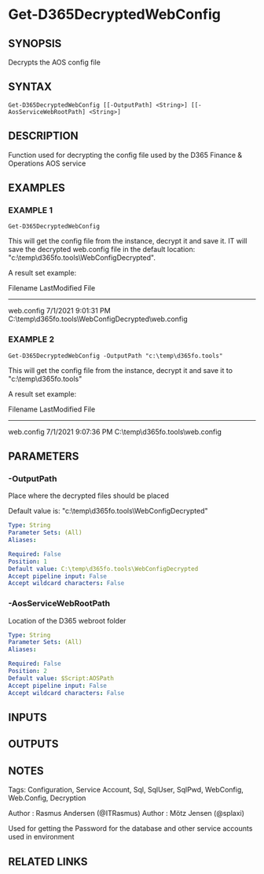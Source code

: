 ﻿---
external help file: d365fo.tools-help.xml
Module Name: d365fo.tools
online version:
schema: 2.0.0
---

# Get-D365DecryptedWebConfig

## SYNOPSIS
Decrypts the AOS config file

## SYNTAX

```
Get-D365DecryptedWebConfig [[-OutputPath] <String>] [[-AosServiceWebRootPath] <String>]
```

## DESCRIPTION
Function used for decrypting the config file used by the D365 Finance & Operations AOS service

## EXAMPLES

### EXAMPLE 1
```
Get-D365DecryptedWebConfig
```

This will get the config file from the instance, decrypt it and save it.
IT will save the decrypted web.config file in the default location: "c:\temp\d365fo.tools\WebConfigDecrypted".

A result set example:

Filename   LastModified        File
--------   ------------        ----
web.config 7/1/2021 9:01:31 PM C:\temp\d365fo.tools\WebConfigDecrypted\web.config

### EXAMPLE 2
```
Get-D365DecryptedWebConfig -OutputPath "c:\temp\d365fo.tools"
```

This will get the config file from the instance, decrypt it and save it to "c:\temp\d365fo.tools"

A result set example:

Filename   LastModified        File
--------   ------------        ----
web.config 7/1/2021 9:07:36 PM C:\temp\d365fo.tools\web.config

## PARAMETERS

### -OutputPath
Place where the decrypted files should be placed

Default value is: "c:\temp\d365fo.tools\WebConfigDecrypted"

```yaml
Type: String
Parameter Sets: (All)
Aliases:

Required: False
Position: 1
Default value: C:\temp\d365fo.tools\WebConfigDecrypted
Accept pipeline input: False
Accept wildcard characters: False
```

### -AosServiceWebRootPath
Location of the D365 webroot folder

```yaml
Type: String
Parameter Sets: (All)
Aliases:

Required: False
Position: 2
Default value: $Script:AOSPath
Accept pipeline input: False
Accept wildcard characters: False
```

## INPUTS

## OUTPUTS

## NOTES
Tags: Configuration, Service Account, Sql, SqlUser, SqlPwd, WebConfig, Web.Config, Decryption

Author : Rasmus Andersen (@ITRasmus)
Author : Mötz Jensen (@splaxi)

Used for getting the Password for the database and other service accounts used in environment

## RELATED LINKS
